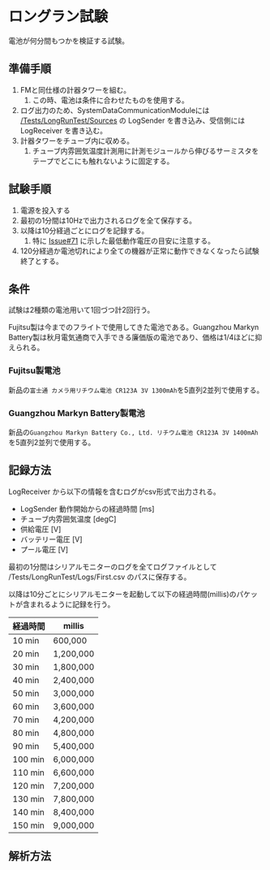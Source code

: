 # ロングラン試験

電池が何分間もつかを検証する試験。

## 準備手順

1. FMと同仕様の計器タワーを組む。
   1. この時、電池は条件に合わせたものを使用する。
2. ログ出力のため、SystemDataCommunicationModuleには [/Tests/LongRunTest/Sources](./Sources/) の LogSender を書き込み、受信側には LogReceiver を書き込む。
3. 計器タワーをチューブ内に収める。
   1. チューブ内雰囲気温度計測用に計測モジュールから伸びるサーミスタをテープでどこにも触れないように固定する。

## 試験手順

1. 電源を投入する
2. 最初の1分間は10Hzで出力されるログを全て保存する。
3. 以降は10分経過ごとにログを記録する。
   1. 特に [Issue#71](https://github.com/tokai-student-rocket-project/H-58-Avionics/issues/71#issuecomment-1622992770) に示した最低動作電圧の目安に注意する。
4. 120分経過か電池切れにより全ての機器が正常に動作できなくなったら試験終了とする。

## 条件

試験は2種類の電池用いて1回づつ計2回行う。

Fujitsu製は今までのフライトで使用してきた電池である。Guangzhou Markyn Battery製は秋月電気通商で入手できる廉価版の電池であり、価格は1/4ほどに抑えられる。

### Fujitsu製電池

新品の`富士通 カメラ用リチウム電池 CR123A 3V 1300mAh`を5直列2並列で使用する。

### Guangzhou Markyn Battery製電池

新品の`Guangzhou Markyn Battery Co., Ltd. リチウム電池 CR123A 3V 1400mAh`を5直列2並列で使用する。

## 記録方法

LogReceiver から以下の情報を含むログがcsv形式で出力される。
- LogSender 動作開始からの経過時間 [ms]
- チューブ内雰囲気温度 [degC]
- 供給電圧 [V]
- バッテリー電圧 [V]
- プール電圧 [V]

最初の1分間はシリアルモニターのログを全てログファイルとして /Tests/LongRunTest/Logs/First.csv のパスに保存する。

以降は10分ごとにシリアルモニターを起動して以下の経過時間(millis)のパケットが含まれるように記録を行う。

| 経過時間 | millis    |
| -------- | --------- |
| 10 min   | 600,000   |
| 20 min   | 1,200,000 |
| 30 min   | 1,800,000 |
| 40 min   | 2,400,000 |
| 50 min   | 3,000,000 |
| 60 min   | 3,600,000 |
| 70 min   | 4,200,000 |
| 80 min   | 4,800,000 |
| 90 min   | 5,400,000 |
| 100 min  | 6,000,000 |
| 110 min  | 6,600,000 |
| 120 min  | 7,200,000 |
| 130 min  | 7,800,000 |
| 140 min  | 8,400,000 |
| 150 min  | 9,000,000 |

## 解析方法
